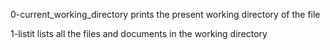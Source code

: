 0-current_working_directory prints the present working directory of the file

1-listit lists all the files and documents in the working directory
